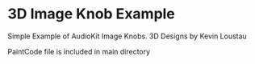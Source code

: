 # 3D Image Knob Example

Simple Example of AudioKit Image Knobs. 3D Designs by Kevin Loustau

PaintCode file is included in main directory



